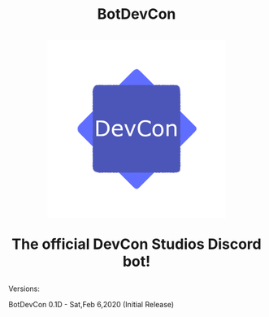 <h1 align = "center">
BotDevCon
<br><br>
<img src="./imgs/Logo.png" width="350" title="hover text">


The official DevCon Studios Discord bot!
</h1>

Versions:

BotDevCon 0.1D - Sat,Feb 6,2020 (Initial Release)

